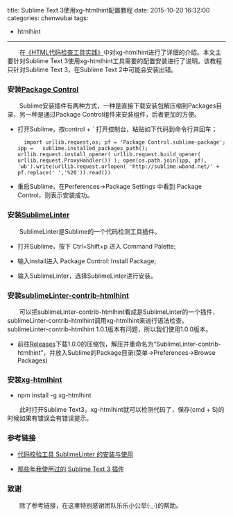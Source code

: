 title: Sublime Text 3使用xg-htmlhint配置教程
date: 2015-10-20 16:32:00
categories: chenwubai
tags:
- htmlhint
---

&emsp;&emsp;在[《HTML代码检查工具实践》](/2015/10/08/yangjiyuan/html-hinting-tool/)中对xg-htmlhint进行了详细的介绍。本文主要针对Sublime Text 3使用xg-htmlhint工具需要的配置安装进行了说明。该教程只针对Sublime Text 3，在Sublime Text 2中可能会安装出错。  
<!-- more -->  

### 安装[Package Control](https://github.com/wbond/package_control)  
&emsp;&emsp;Sublime安装插件有两种方式，一种是直接下载安装包解压缩到Packages目录，另一种是通过Package Control组件来安装组件，后者更加的方便。  

- 打开Sublime，按control + ` 打开控制台，粘贴如下代码到命令行并回车；  
	
		import urllib.request,os; pf = 'Package Control.sublime-package'; ipp =   sublime.installed_packages_path(); urllib.request.install_opener( urllib.request.build_opener( urllib.request.ProxyHandler()) ); open(os.path.join(ipp, pf), 'wb').write(urllib.request.urlopen( 'http://sublime.wbond.net/' + pf.replace(' ','%20')).read())  

- 重启Sublime，在Perferences->Package Settings 中看到 Package Control，则表示安装成功。  

### 安装[SublimeLinter](https://github.com/SublimeLinter/SublimeLinter3)  

&emsp;&emsp;SublimeLinter是Sublime的一个代码检测工具插件。  

- 打开Sublime，按下 Ctrl+Shift+p 进入 Command Palette;  

- 输入install进入 Package Control: Install Package;  

- 输入SublimeLinter，选择SublimeLinter进行安装。  

### 安装[sublimeLinter-contrib-htmlhint](https://github.com/mmaday/SublimeLinter-contrib-htmlhint)  

&emsp;&emsp;可以把sublimeLinter-contrib-htmlhint看成是SublimeLinter的一个插件，sublimeLinter-contrib-htmlhint调用xg-htmlhint来进行语法检查。sublimeLinter-contrib-htmlhint 1.0.1版本有问题，所以我们使用1.0.0版本。  

- 前往[Releases](https://github.com/mmaday/SublimeLinter-contrib-htmlhint/releases)下载1.0.0的压缩包，解压并重命名为“SublimeLinter-contrib-htmlhint”，并放入Sublime的Package目录(菜单->Preferences->Browse Packages)  

### 安装[xg-htmlhint](https://github.com/yangjiyuan/xg-htmlhint)  

- npm install -g xg-htmlhint  

&emsp;&emsp;此时打开Sublime Text3，xg-htmlhint就可以检测代码了，保存(cmd + S)的时候如果有错误会有错误提示。  

### 参考链接  

- [代码校验工具 SublimeLinter 的安装与使用](http://gaohaoyang.github.io/2015/03/26/sublimeLinter/)   

- [那些年我使用过的 Sublime Text 3 插件](http://bubkoo.com/2014/01/04/sublime-text-3-plugins/) 

### 致谢  

&emsp;&emsp;除了参考链接，在这里特别感谢团队乐乐小公举(·_·)的帮助。